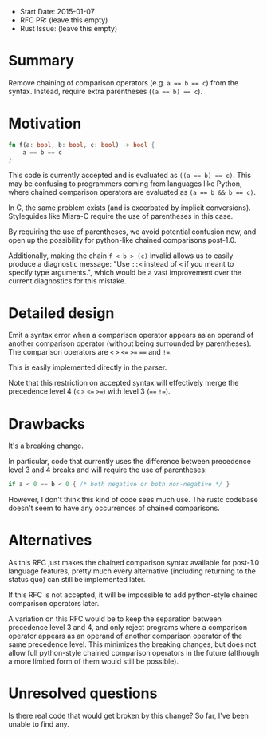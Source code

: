 - Start Date: 2015-01-07
- RFC PR: (leave this empty)
- Rust Issue: (leave this empty)

# Summary

Remove chaining of comparison operators (e.g. `a == b == c`) from the syntax.
Instead, require extra parentheses (`(a == b) == c`).

# Motivation

```rust
fn f(a: bool, b: bool, c: bool) -> bool {
    a == b == c
}
```

This code is currently accepted and is evaluated as `((a == b) == c)`.
This may be confusing to programmers coming from languages like Python,
where chained comparison operators are evaluated as `(a == b && b == c)`.

In C, the same problem exists (and is excerbated by implicit conversions).
Styleguides like Misra-C require the use of parentheses in this case.

By requiring the use of parentheses, we avoid potential confusion now,
and open up the possibility for python-like chained comparisons post-1.0.

Additionally, making the chain `f < b > (c)` invalid allows us to easily produce
a diagnostic message: "Use `::<` instead of `<` if you meant to specify type arguments.",
which would be a vast improvement over the current diagnostics for this mistake.

# Detailed design

Emit a syntax error when a comparison operator appears as an operand of another comparison operator
(without being surrounded by parentheses).
The comparison operators are `<` `>` `<=` `>=` `==` and `!=`.

This is easily implemented directly in the parser.

Note that this restriction on accepted syntax will effectively merge the precedence level 4 (`<` `>` `<=` `>=`) with level 3 (`==` `!=`).

# Drawbacks

It's a breaking change.

In particular, code that currently uses the difference between precedence level 3 and 4 breaks
and will require the use of parentheses:

```rust
if a < 0 == b < 0 { /* both negative or both non-negative */ }
```

However, I don't think this kind of code sees much use.
The rustc codebase doesn't seem to have any occurrences of chained comparisons.

# Alternatives

As this RFC just makes the chained comparison syntax available for post-1.0 language features,
pretty much every alternative (including returning to the status quo) can still be implemented later.

If this RFC is not accepted, it will be impossible to add python-style chained comparison operators later.

A variation on this RFC would be to keep the separation between precedence level 3 and 4, and only reject programs
where a comparison operator appears as an operand of another comparison operator of the same precedence level.
This minimizes the breaking changes, but does not allow full python-style chained comparison operators in the future
(although a more limited form of them would still be possible).

# Unresolved questions

Is there real code that would get broken by this change?
So far, I've been unable to find any.

